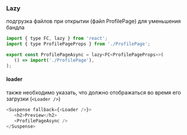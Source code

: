 ### Lazy

подгрузка файлов при открытии (файл ProfilePage) для уменьшения бандла

```javascript
import { type FC, lazy } from 'react';
import { type ProfilePageProps } from './ProfilePage';

export const ProfilePageAsync = lazy<FC<ProfilePageProps>>(
   () => import('./ProfilePage'),
);

```

#### loader

также необходимо указать, что должно отображаться во время его загрузки (`<Loader />`)

```javascript
<Suspense fallback={<Loader />}>
   <h2>Preview</h2>
   <ProfilePageAsync />
</Suspense>
```
